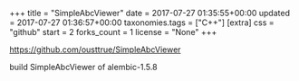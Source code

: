 +++
title = "SimpleAbcViewer"
date = 2017-07-27 01:35:55+00:00
updated = 2017-07-27 01:36:57+00:00
taxonomies.tags = ["C++"]
[extra]
css = "github"
start = 2
forks_count = 1
license = "None"
+++

<https://github.com/ousttrue/SimpleAbcViewer>

build SimpleAbcViewer of alembic-1.5.8

